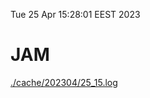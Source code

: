 Tue 25 Apr 15:28:01 EEST 2023
# JAM
<a href='./cache/202304/25_15.log'>./cache/202304/25_15.log</a>
